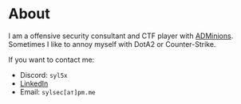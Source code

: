 # About

I am a offensive security consultant and CTF player with [ADMinions](https://adminions.ca/). Sometimes I like to annoy myself with DotA2 or Counter-Strike.

If you want to contact me:

- Discord: `syl5x`
- [LinkedIn](https://www.linkedin.com/in/dimitar-ganev-syl-/)
- Email: `sylsec[ат]pm.me`